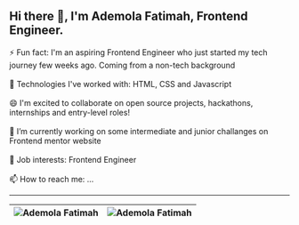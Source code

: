 ## Hi there 👋, I'm Ademola Fatimah, Frontend Engineer.


⚡ Fun fact: I'm an aspiring Frontend Engineer who just started my tech journey few weeks ago. Coming from a non-tech background <br/><br/> 
🌱 Technologies I've worked with: HTML, CSS and Javascript <br/><br/>
😄 I'm excited to collaborate on open source projects, hackathons, internships and entry-level roles! <br/><br/>
🔭 I’m currently working on some intermediate and junior challanges on Frontend mentor website <br/><br/>
💼 Job interests: Frontend Engineer <br/><br/>
📫 How to reach me: ...


<hr/>

| <img align="center" src="https://github-readme-stats.vercel.app/api?username=AdemolaFatimah&show_icons=true&include_all_commits=true&hide_border=true" alt="Ademola Fatimah" /> | <img align="center" src="https://github-readme-stats.vercel.app/api/top-langs/?username=AdemolaFatimah&langs_count=8&layout=compact&hide_border=true" alt="Ademola Fatimah" /> |
| ------------- | ------------- |

